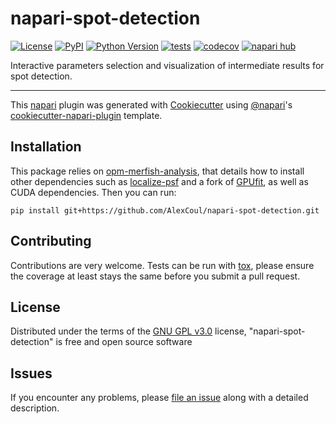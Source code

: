 # napari-spot-detection

[![License](https://img.shields.io/pypi/l/napari-spot-detection.svg?color=green)](https://github.com/AlexCoul/napari-spot-detection/raw/main/LICENSE)
[![PyPI](https://img.shields.io/pypi/v/napari-spot-detection.svg?color=green)](https://pypi.org/project/napari-spot-detection)
[![Python Version](https://img.shields.io/pypi/pyversions/napari-spot-detection.svg?color=green)](https://python.org)
[![tests](https://github.com/AlexCoul/napari-spot-detection/workflows/tests/badge.svg)](https://github.com/AlexCoul/napari-spot-detection/actions)
[![codecov](https://codecov.io/gh/AlexCoul/napari-spot-detection/branch/main/graph/badge.svg)](https://codecov.io/gh/AlexCoul/napari-spot-detection)
[![napari hub](https://img.shields.io/endpoint?url=https://api.napari-hub.org/shields/napari-spot-detection)](https://napari-hub.org/plugins/napari-spot-detection)

Interactive parameters selection and visualization of intermediate results for spot detection.

----------------------------------

This [napari] plugin was generated with [Cookiecutter] using [@napari]'s [cookiecutter-napari-plugin] template.

<!--
Don't miss the full getting started guide to set up your new package:
https://github.com/napari/cookiecutter-napari-plugin#getting-started

and review the napari docs for plugin developers:
https://napari.org/plugins/stable/index.html
-->

## Installation

This package relies on [opm-merfish-analysis](https://github.com/QI2lab/opm-merfish-analysis), that details how to install other dependencies such as [localize-psf](https://github.com/QI2lab/localize-psf) and a fork of [GPUfit](https://github.com/QI2lab/Gpufit), as well as CUDA dependencies. Then you can run:

    pip install git+https://github.com/AlexCoul/napari-spot-detection.git


## Contributing

Contributions are very welcome. Tests can be run with [tox], please ensure
the coverage at least stays the same before you submit a pull request.

## License

Distributed under the terms of the [GNU GPL v3.0] license,
"napari-spot-detection" is free and open source software

## Issues

If you encounter any problems, please [file an issue] along with a detailed description.

[napari]: https://github.com/napari/napari
[Cookiecutter]: https://github.com/audreyr/cookiecutter
[@napari]: https://github.com/napari
[MIT]: http://opensource.org/licenses/MIT
[BSD-3]: http://opensource.org/licenses/BSD-3-Clause
[GNU GPL v3.0]: http://www.gnu.org/licenses/gpl-3.0.txt
[GNU LGPL v3.0]: http://www.gnu.org/licenses/lgpl-3.0.txt
[Apache Software License 2.0]: http://www.apache.org/licenses/LICENSE-2.0
[Mozilla Public License 2.0]: https://www.mozilla.org/media/MPL/2.0/index.txt
[cookiecutter-napari-plugin]: https://github.com/napari/cookiecutter-napari-plugin

[file an issue]: https://github.com/AlexCoul/napari-spot-detection/issues

[napari]: https://github.com/napari/napari
[tox]: https://tox.readthedocs.io/en/latest/
[pip]: https://pypi.org/project/pip/
[PyPI]: https://pypi.org/
